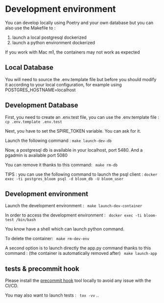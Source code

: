 # Development environment

You can develop locally using Poetry and your own database but you can also use the Makefile to :
1) launch a local postgresql dockerized
2) launch a python environment dockerized


If you work with Mac m1, the containers may not work as expected

## Local Database 

You will need to source the .env.template file but before you should modify it according to your local configuration, for example using POSTGRES_HOSTNAME=localhost

## Development Database
First, you need to create an .env.test file, you can use the .env.template file :
` cp .env.template .env.test`

Next, you have to set the SPIRE_TOKEN variable. You can ask for it.

Launch the following command :
` make launch-dev-db `

Now, a postgresql db is available in your localhost, port 5480. And a pgadmin is available port 5080

You can remove it thanks to this command:
` make rm-db`

TIPS : you can use the following command to launch the psql client :
` docker exec -ti postgres_bloom psql -d bloom_db -U bloom_user `

## Development environment

Launch the development environment :
` make launch-dev-container`

In order to access the development environment :
` docker exec -ti bloom-test /bin/bash`

You know have a shell which can launch python command.

To delete the container:
` make rm-dev-env`

A second option is to launch directly the app.py command thanks to this command : (the container is automatically removed after)
` make launch-app`


## tests & precommit hook
Please install the [precommit hook](https://pre-commit.com/) tool locally to avoid any issue with the CI/CD.

You may also want to launch tests :
` tox -vv`
..

